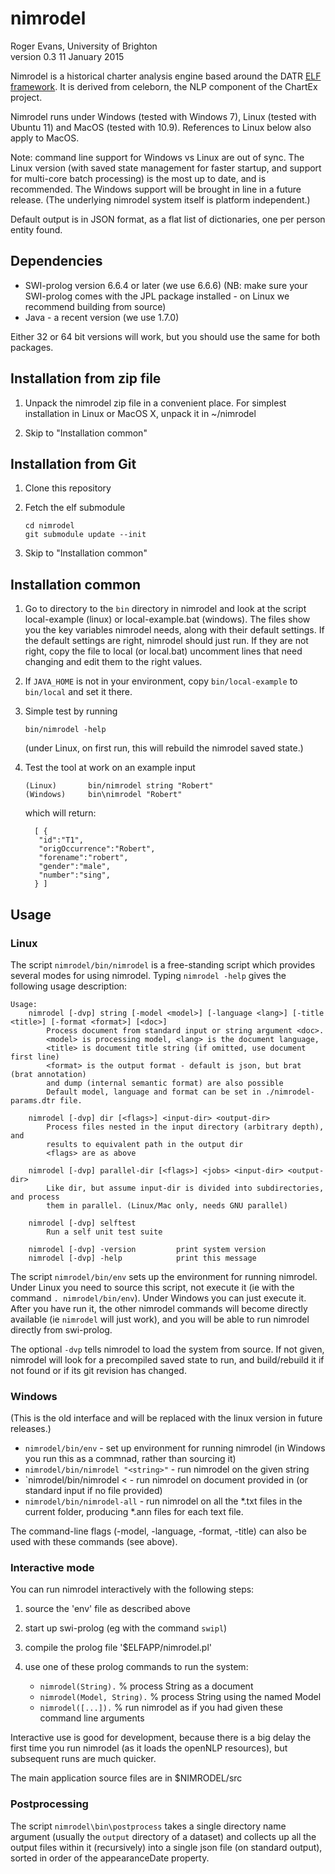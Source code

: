 # nimrodel

Roger Evans, University of Brighton<br/>
version 0.3  11 January 2015

Nimrodel is a historical charter analysis engine based around the
DATR [ELF framework][elf].  It is derived from celeborn, the NLP
component of the ChartEx project. 

Nimrodel runs under Windows (tested with Windows 7), Linux 
(tested with Ubuntu 11) and MacOS (tested with 10.9). References 
to Linux below also apply to MacOS.

Note: command line support for Windows vs Linux are out of sync.
The Linux version (with saved state management for faster startup, and
support for multi-core batch processing) is the most up to date, and 
is recommended. The Windows support will be brought in line in a future 
release. (The underlying nimrodel system itself is platform independent.)

Default output is in JSON format, as a flat list of dictionaries, one
per person entity found. 

## Dependencies

* SWI-prolog version 6.6.4 or later (we use 6.6.6) (NB: make sure your 
  SWI-prolog comes with the JPL package installed - on Linux we recommend 
  building from source)
* Java - a recent version (we use 1.7.0)

Either 32 or 64 bit versions will work, but you should use the same for
both packages.

## Installation from zip file

1.    Unpack the nimrodel zip file in a convenient place. For simplest
      installation in Linux or MacOS X, unpack it in ~/nimrodel

2.    Skip to "Installation common"


## Installation from Git

1.    Clone this repository

2.    Fetch the elf submodule

          cd nimrodel
          git submodule update --init

3.    Skip to "Installation common"


## Installation common

1.    Go to directory to the `bin` directory in nimrodel
      and look at the script local-example (linux) or local-example.bat
      (windows). The files show you the key variables nimrodel needs, 
	  along with their default settings. If the default settings are right, 
	  nimrodel should just run. If they are not right, copy the file to 
	  local (or local.bat) uncomment lines that need changing and edit them 
	  to the right values.

2.    If `JAVA_HOME` is not in your environment, copy
      `bin/local-example` to `bin/local` and set it there.

3.    Simple test by running

          bin/nimrodel -help
		  
	  (under Linux, on first run, this will rebuild the nimrodel saved state.)

4.    Test the tool at work on an example input

          (Linux)       bin/nimrodel string "Robert"
          (Windows)     bin\nimrodel "Robert"
	
	  which will return:
	  
			[ {
			 "id":"T1",
			 "origOccurrence":"Robert",
			 "forename":"robert",
			 "gender":"male",
			 "number":"sing",
			} ]

## Usage

### Linux

The script `nimrodel/bin/nimrodel` is a free-standing script which 
provides several modes for using nimrodel. Typing `nimrodel -help`
gives the following usage description:

	Usage:
		nimrodel [-dvp] string [-model <model>] [-language <lang>] [-title <title>] [-format <format>] [<doc>]
			Process document from standard input or string argument <doc>.
			<model> is processing model, <lang> is the document language,
			<title> is document title string (if omitted, use document first line)
			<format> is the output format - default is json, but brat (brat annotation)
			and dump (internal semantic format) are also possible
			Default model, language and format can be set in ./nimrodel-params.dtr file.

		nimrodel [-dvp] dir [<flags>] <input-dir> <output-dir>
			Process files nested in the input directory (arbitrary depth), and
			results to equivalent path in the output dir
			<flags> are as above

		nimrodel [-dvp] parallel-dir [<flags>] <jobs> <input-dir> <output-dir>
			Like dir, but assume input-dir is divided into subdirectories, and process
			them in parallel. (Linux/Mac only, needs GNU parallel)

		nimrodel [-dvp] selftest
			Run a self unit test suite

		nimrodel [-dvp] -version         print system version
		nimrodel [-dvp] -help            print this message

The script `nimrodel/bin/env` sets up the environment for running nimrodel.  
Under Linux  you need to source this script, not execute it (ie with the 
command `. nimrodel/bin/env`).  Under Windows you can just execute it.
After you have run it, the other nimrodel commands will become directly
available (ie `nimrodel` will just work), and you will be able to run
nimrodel directly from swi-prolog.

The optional `-dvp` tells nimrodel to load the system from source. If not given, nimrodel
will look for a precompiled saved state to run, and build/rebuild it if not found or if its
git revision has changed.

### Windows

(This is the old interface and will be replaced with the linux version in 
future releases.)

* `nimrodel/bin/env` - set up environment for running nimrodel (in Windows
   you run this as a commnad, rather than sourcing it)
* `nimrodel/bin/nimrodel "<string>"`  - run nimrodel on the given string
* `nimrodel/bin/nimrodel < <file> - run nimrodel on document provided in 
  <file> (or standard input if no file provided)
* `nimrodel/bin/nimrodel-all` - run nimrodel on all the *.txt files in the
  current folder, producing *.ann files for each text file.
  
The command-line flags (-model, -language, -format, -title) can also be used 
with these commands (see above).

### Interactive mode

You can run nimrodel interactively with the following steps:

1. source the 'env' file as described above
2. start up swi-prolog (eg with the command `swipl`)
3. compile the prolog file '$ELFAPP/nimrodel.pl'
4. use one of these prolog commands to run the system:

   * `nimrodel(String).`           % process String as a document
   * `nimrodel(Model, String).`    % process String using the named Model
   * `nimrodel([...]).`            % run nimrodel as if you had given these command line arguments

Interactive use is good for development, because there is a big delay the first time you run nimrodel 
(as it loads the openNLP resources), but subsequent runs are much quicker.

The main application source files are in $NIMRODEL/src

### Postprocessing

The script `nimrodel\bin\postprocess` takes a single directory name argument (usually the `output` 
directory of a dataset) and collects up all the output files within it (recursively) into a single json
file (on standard output), sorted in order of the appearanceDate property.


[elf]: https://github.com/datr-project/elf
